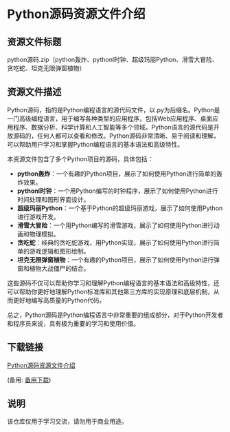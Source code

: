 # Python源码资源文件介绍

## 资源文件标题
python源码.zip（python轰炸、pythonl时钟、超级玛丽Python、滑雪大冒险、贪吃蛇、坦克无限弹窗植物）

## 资源文件描述
Python源码，指的是Python编程语言的源代码文件，以.py为后缀名。Python是一门高级编程语言，用于编写各种类型的应用程序，包括Web应用程序、桌面应用程序、数据分析、科学计算和人工智能等多个领域。Python语言的源代码是开放源码的，任何人都可以查看和修改。Python源码非常清晰、易于阅读和理解，可以帮助用户学习和掌握Python编程语言的基本语法和高级特性。

本资源文件包含了多个Python项目的源码，具体包括：
- **python轰炸**：一个有趣的Python项目，展示了如何使用Python进行简单的轰炸效果。
- **pythonl时钟**：一个用Python编写的时钟程序，展示了如何使用Python进行时间处理和图形界面设计。
- **超级玛丽Python**：一个基于Python的超级玛丽游戏，展示了如何使用Python进行游戏开发。
- **滑雪大冒险**：一个用Python编写的滑雪游戏，展示了如何使用Python进行动画和物理模拟。
- **贪吃蛇**：经典的贪吃蛇游戏，用Python实现，展示了如何使用Python进行简单的游戏逻辑和图形绘制。
- **坦克无限弹窗植物**：一个有趣的Python项目，展示了如何使用Python进行弹窗和植物大战僵尸的结合。

这些源码不仅可以帮助你学习和理解Python编程语言的基本语法和高级特性，还可以帮助你更好地理解Python标准库和其他第三方库的实现原理和底层机制，从而更好地编写高质量的Python代码。

总之，Python源码是Python编程语言中非常重要的组成部分，对于Python开发者和程序员来说，具有极为重要的学习和使用价值。

## 下载链接
[Python源码资源文件介绍](https://pan.quark.cn/s/c7d26e3a0e0a) 

(备用: [备用下载](https://pan.baidu.com/s/1Mi-mCKJOx6EnGfLiFfF3qA?pwd=1234))

## 说明

该仓库仅用于学习交流，请勿用于商业用途。
